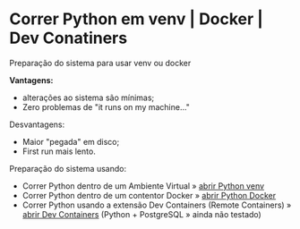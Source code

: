 # Correr Python em venv | Docker | Dev Conatiners
Preparação do sistema para usar venv ou docker

**Vantagens:**
* alterações ao sistema são mínimas;
* Zero problemas de "it runs on my machine..."


Desvantagens:
* Maior "pegada" em disco;
* First run mais lento.

Preparação do sistema usando:

* Correr Python dentro de um Ambiente Virtual » [abrir Python venv](python_venv.md)
* Correr Python dentro de um contentor Docker » [abrir Python Docker](python_docker.md)
* Correr Python usando a extensão Dev Containers (Remote Containers) » [abrir Dev Containers](python_dev_containers.md) (Python + PostgreSQL » ainda não testado)

